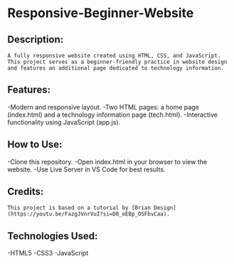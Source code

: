 # Responsive-Beginner-Website

## Description:
`A fully responsive website created using HTML, CSS, and JavaScript. This project serves as a beginner-friendly practice in website design and features an additional page dedicated to technology information.`

## Features:
-Modern and responsive layout.
-Two HTML pages: a home page (index.html) and a technology information page (tech.html).
-Interactive functionality using JavaScript (app.js).

## How to Use:
-Clone this repository.
-Open index.html in your browser to view the website.
-Use Live Server in VS Code for best results.

## Credits:
`This project is based on a tutorial by [Brian Design](https://youtu.be/FazgJVnrVuI?si=D0_eEBp_OSFbvCaa).`

## Technologies Used:
-HTML5
-CSS3
-JavaScript
